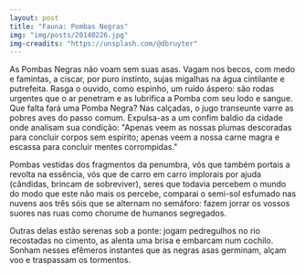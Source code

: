 ```yaml
---
layout: post
title: "Fauna: Pombas Negras"
img: "img/posts/20140226.jpg"
img-creadits: "https://unsplash.com/@dbruyter"
---
```


As Pombas Negras não voam sem suas asas.
Vagam nos becos, com medo e famintas,
a ciscar, por puro instinto, sujas migalhas
na água cintilante e putrefeita.
Rasga o ouvido, como espinho, um ruído áspero:
são rodas urgentes que o ar penetram
e as lubrifica a Pomba com seu lodo e sangue.
Que falta fará uma Pomba Negra?
Nas calçadas, o jugo transeunte varre
as pobres aves do passo comum.
Expulsa-as a um confim baldio da cidade
onde analisam sua condição:
"Apenas veem as nossas plumas descoradas
para concluir corpos sem espírito;
apenas veem a nossa carne magra e escassa
para concluir mentes corrompidas."

Pombas vestidas dos fragmentos da penumbra,
vós que também portais a revolta na essência,
vós que de carro em carro implorais por ajuda
(cândidas, brincam de sobreviver),
seres que todavia percebem o mundo
do modo que este não mais os percebe,
comparai o semi-sol esfumado nas nuvens
aos três sóis que se alternam no semáforo:
fazem jorrar os vossos suores nas ruas
como chorume de humanos segregados.

Outras delas estão serenas sob a ponte:
jogam pedregulhos no rio
recostadas no cimento, as alenta
uma brisa e embarcam num cochilo.
Sonham nesses efêmeros instantes
que as negras asas germinam,
alçam voo e traspassam os tormentos.
